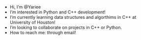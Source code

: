- Hi, I’m @Yariee
- I’m interested in Python and C++ development!
- I’m currently learning data structures and algorthims in C++ at University of Houston!
- I’m looking to collaborate on projects in C++ or Python.
- How to reach me: through email!

<!---
Yariee/Yariee is a special repository because its `README.md` (this file) appears on your GitHub profile.
You can click the Preview link to take a look at your changes.
--->
